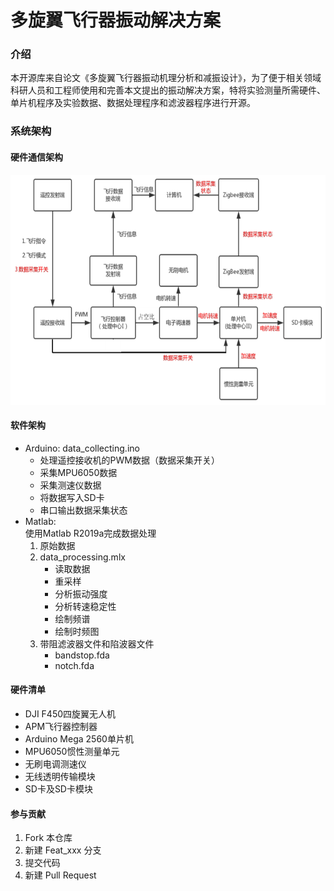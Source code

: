 # 多旋翼飞行器振动解决方案

### 介绍
本开源库来自论文《多旋翼飞行器振动机理分析和减振设计》，为了便于相关领域科研人员和工程师使用和完善本文提出的振动解决方案，特将实验测量所需硬件、单片机程序及实验数据、数据处理程序和滤波器程序进行开源。

### 系统架构
#### 硬件通信架构
<img src="architecture.png" width="640" height="368" /> 

#### 软件架构
- Arduino:  data_collecting.ino
    - 处理遥控接收机的PWM数据（数据采集开关）
    - 采集MPU6050数据
    - 采集测速仪数据
    - 将数据写入SD卡
    - 串口输出数据采集状态
- Matlab:   
    使用Matlab R2019a完成数据处理
    1. 原始数据
    2. data_processing.mlx
        - 读取数据
        - 重采样
        - 分析振动强度
        - 分析转速稳定性
        - 绘制频谱
        - 绘制时频图
    3. 带阻滤波器文件和陷波器文件
        - bandstop.fda
        - notch.fda

#### 硬件清单
- DJI F450四旋翼无人机
- APM飞行器控制器
- Arduino Mega 2560单片机
- MPU6050惯性测量单元
- 无刷电调测速仪
- 无线透明传输模块
- SD卡及SD卡模块


#### 参与贡献

1.  Fork 本仓库
2.  新建 Feat_xxx 分支
3.  提交代码
4.  新建 Pull Request
